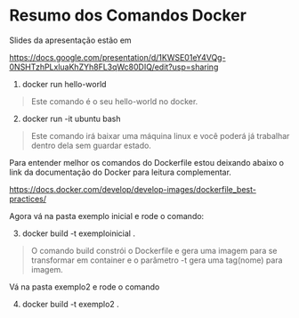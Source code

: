 # Resumo dos Comandos Docker

Slides da apresentação estão em 

https://docs.google.com/presentation/d/1KWSE01eY4VQg-0NSHTzhPLxluaKhZYh8FL3qWc80DIQ/edit?usp=sharing

1. docker run hello-world

> Este comando é o seu hello-world no docker.

2. docker run -it ubuntu bash

> Este comando irá baixar uma máquina linux e você poderá já trabalhar dentro dela sem guardar estado.

Para entender melhor os comandos do Dockerfile estou deixando abaixo o link da documentação do Docker para leitura complementar.

https://docs.docker.com/develop/develop-images/dockerfile_best-practices/

Agora vá na pasta exemplo inicial e rode o comando:

3. docker build -t exemploinicial .

> O comando build constrói o Dockerfile e gera uma imagem para se transformar em container e o parâmetro -t gera uma tag(nome) para imagem.

Vá na pasta exemplo2 e rode o comando 

4. docker build -t exemplo2 .